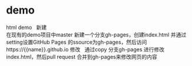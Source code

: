 # demo
html demo   
新建   
在现有的demo项目中master 新建一个分支gh-pages，创建index.html 并通过setting设置GitHub Pages 的ssource为gh-pages，然后访问https://{{name}}.github.io
修改   
通过copy 分支gh-pages 进行修改index.html，然后pull request 合并到gh-pages来修改网页的内容
